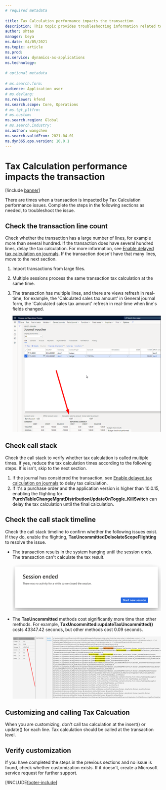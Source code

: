 ```yaml
---
# required metadata

title: Tax Calculation performance impacts the transaction
description: This topic provides troubleshooting information related to Tax Calculation performance and the impact on transactions.
author: shtao
manager: beya
ms.date: 04/05/2021
ms.topic: article
ms.prod: 
ms.service: dynamics-ax-applications
ms.technology: 

# optional metadata

# ms.search.form:
audience: Application user
# ms.devlang: 
ms.reviewer: kfend
ms.search.scope: Core, Operations
# ms.tgt_pltfrm: 
# ms.custom: 
ms.search.region: Global
# ms.search.industry: 
ms.author: wangchen
ms.search.validFrom: 2021-04-01
ms.dyn365.ops.version: 10.0.1
---
```


# Tax Calculation performance impacts the transaction

[!include [banner](../includes/banner.md)]

There are times when a transaction is impacted by Tax Calculation performance issues. Complete the steps in the following sections as needed, to troubleshoot the issue.

## Check the transaction line count
Check whether the transaction has a large number of lines, for example more than several hundred. If the transaction does have several hundred lines, delay the tax calculation. For more information, see [Enable delayed tax calculation on journals](enable-delayed-tax-calculation.md). If the transaction doesn't have that many lines, move to the next section. 

  1. Import transactions from large files.
  2. Multiple sessions process the same transaction tax calculation at the same time.
  3. The transaction has multiple lines, and there are views refresh in real-time, for example, the 'Calculated sales tax amount' in General journal form, the 'Calculated sales tax amount' refresh in real-time when line's fields changed.

     [![Calculated sales tax amount field on the Jounal voucher page](./media/tax-calculation-bad-performance-impacts-transaction-Picture1.png)](./media/tax-calculation-bad-performance-impacts-transaction-Picture1.png)

## Check call stack 
Check the call stack to verify whether tax calculation is called multiple times. If yes, reduce the tax calculation times according to the following steps. If is isn't, skip to the next section.

1. If the journal has considered the transaction, see [Enable delayed tax calculation on journals](enable-delayed-tax-calculation.md) to delay tax calculation.
2. If it's a purchase order and the application version is higher than 10.0.15, enabling the flighting for **PurchTableChangeMgmtDistributionUpdateOnToggle_KillSwitc**h can delay the tax calculation until the final calculation.

## Check the call stack timeline 
Check the call stack timeline to confirm whether the following issues exist. If they do, enable the flighting, **TaxUncommittedDoIsolateScopeFlighting** to resolve the issue.

- The transaction results in the system hanging until the session ends. The transaction can't calculate the tax result.

     [![Session ended message](./media/tax-calculation-bad-performance-impacts-transaction-Picture2.png)](./media/tax-calculation-bad-performance-impacts-transaction-Picture2.png)

- The **TaxUncommitted** methods cost significantly more time than other methods. For example, **TaxUncommitted::updateTaxUncommitted()** costs 43347.42 seconds, but other methods cost 0.09 seconds.

     [![Showing the time count](./media/tax-calculation-bad-performance-impacts-transaction-Picture3.png)](./media/tax-calculation-bad-performance-impacts-transaction-Picture3.png)

## Customizing and calling Tax Calcuation
When you are customizing, don't call tax calculation at the insert() or update() for each line. Tax calculation should be called at the transaction level.

## Verify customization
If you have completed the steps in the previous sections and no issue is found, check whether customization exists. If it doesn't, create a Microsoft service request for further support.


[!INCLUDE[footer-include](../../includes/footer-banner.md)]
